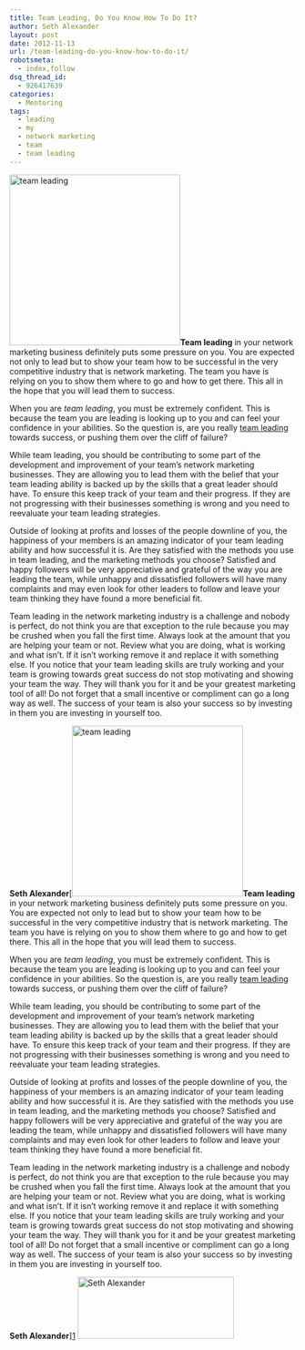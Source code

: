 ```yaml
---
title: Team Leading, Do You Know How To Do It?
author: Seth Alexander
layout: post
date: 2012-11-13
url: /team-leading-do-you-know-how-to-do-it/
robotsmeta:
  - index,follow
dsq_thread_id:
  - 926417639
categories:
  - Mentoring
tags:
  - leading
  - my
  - network marketing
  - team
  - team leading
---
```

<img class="alignleft size-medium wp-image-671" title="team leading" src="http://sethaalexander.com/wp-content/uploads/2012/11/team-leader-300x300.jpg" alt="team leading" width="300" height="300" />**Team leading** in your network marketing business definitely puts some pressure on you. You are expected not only to lead but to show your team how to be successful in the very competitive industry that is network marketing. The team you have is relying on you to show them where to go and how to get there. This all in the hope that you will lead them to success.

When you are _team leading_, you must be extremely confident. This is because the team you are leading is looking up to you and can feel your confidence in your abilities. So the question is, are you really <u>team leading</u> towards success, or pushing them over the cliff of failure?

While team leading, you should be contributing to some part of the development and improvement of your team&#8217;s network marketing businesses. They are allowing you to lead them with the belief that your team leading ability is backed up by the skills that a great leader should have. To ensure this keep track of your team and their progress. If they are not progressing with their businesses something is wrong and you need to reevaluate your team leading strategies.

Outside of looking at profits and losses of the people downline of you, the happiness of your members is an amazing indicator of your team leading ability and how successful it is. Are they satisfied with the methods you use in team leading, and the marketing methods you choose? Satisfied and happy followers will be very appreciative and grateful of the way you are leading the team, while unhappy and dissatisfied followers will have many complaints and may even look for other leaders to follow and leave your team thinking they have found a more beneficial fit.<!--more-->

Team leading in the network marketing industry is a challenge and nobody is perfect, do not think you are that exception to the rule because you may be crushed when you fall the first time. Always look at the amount that you are helping your team or not. Review what you are doing, what is working and what isn&#8217;t. If it isn&#8217;t working remove it and replace it with something else. If you notice that your team leading skills are truly working and your team is growing towards great success do not stop motivating and showing your team the way. They will thank you for it and be your greatest marketing tool of all! Do not forget that a small incentive or compliment can go a long way as well. The success of your team is also your success so by investing in them you are investing in yourself too.

**Seth Alexander**[<img class="alignleft size-medium wp-image-671" title="team leading" src="http://sethaalexander.com/wp-content/uploads/2012/11/team-leader-300x300.jpg" alt="team leading" width="300" height="300" />**Team leading** in your network marketing business definitely puts some pressure on you. You are expected not only to lead but to show your team how to be successful in the very competitive industry that is network marketing. The team you have is relying on you to show them where to go and how to get there. This all in the hope that you will lead them to success.

When you are _team leading_, you must be extremely confident. This is because the team you are leading is looking up to you and can feel your confidence in your abilities. So the question is, are you really <u>team leading</u> towards success, or pushing them over the cliff of failure?

While team leading, you should be contributing to some part of the development and improvement of your team&#8217;s network marketing businesses. They are allowing you to lead them with the belief that your team leading ability is backed up by the skills that a great leader should have. To ensure this keep track of your team and their progress. If they are not progressing with their businesses something is wrong and you need to reevaluate your team leading strategies.

Outside of looking at profits and losses of the people downline of you, the happiness of your members is an amazing indicator of your team leading ability and how successful it is. Are they satisfied with the methods you use in team leading, and the marketing methods you choose? Satisfied and happy followers will be very appreciative and grateful of the way you are leading the team, while unhappy and dissatisfied followers will have many complaints and may even look for other leaders to follow and leave your team thinking they have found a more beneficial fit.<!--more-->

Team leading in the network marketing industry is a challenge and nobody is perfect, do not think you are that exception to the rule because you may be crushed when you fall the first time. Always look at the amount that you are helping your team or not. Review what you are doing, what is working and what isn&#8217;t. If it isn&#8217;t working remove it and replace it with something else. If you notice that your team leading skills are truly working and your team is growing towards great success do not stop motivating and showing your team the way. They will thank you for it and be your greatest marketing tool of all! Do not forget that a small incentive or compliment can go a long way as well. The success of your team is also your success so by investing in them you are investing in yourself too.

**Seth Alexander**][1] <img class="alignleft size-full wp-image-602" title="Seth Alexander" src="http://sethaalexander.com/wp-content/uploads/2012/09/signature.png" alt="Seth Alexander" width="274" height="109" />

&nbsp;

 [1]: http://sethaalexander.com/wp-content/uploads/2012/09/signature.png